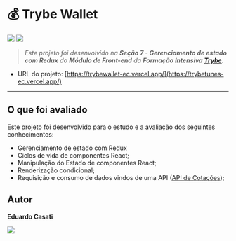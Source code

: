 # 💰 Trybe Wallet

<img src="https://img.shields.io/badge/React-20232A?style=for-the-badge&logo=react&logoColor=61DAFB"> <img src="https://img.shields.io/badge/Redux-593D88?style=for-the-badge&logo=redux&logoColor=white" />

> _Este projeto foi desenvolvido na **Seção 7 - Gerenciamento de estado com Redux** do **Módulo de Front-end** da **Formação Intensiva [Trybe](https://www.betrybe.com/)**._

- URL do projeto: [https://trybewallet-ec.vercel.app/](https://trybetunes-ec.vercel.app/)

---

## O que foi avaliado

Este projeto foi desenvolvido para o estudo e a avaliação dos seguintes conhecimentos:

- Gerenciamento de estado com Redux
- Ciclos de vida de componentes React;
- Manipulação do Estado de componentes React;
- Renderização condicional;
- Requisição e consumo de dados vindos de uma API ([API de Cotações](https://docs.awesomeapi.com.br/api-de-moedas));

## Autor

**Eduardo Casati**

[<img src="https://img.shields.io/badge/LinkedIn-0077B5?style=for-the-badge&logo=linkedin&logoColor=white">](https://www.linkedin.com/in/eduardo-casati/)
